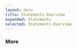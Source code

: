 ```yaml
---
layout: docu
title: Statements Overview
expanded: Statements
selected: Statements-Overview
---
```


### More
